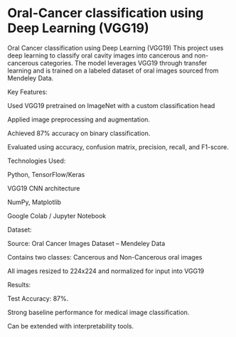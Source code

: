 # Oral-Cancer classification using Deep Learning (VGG19)
Oral Cancer classification using Deep Learning (VGG19) This project uses deep learning to classify oral cavity images into cancerous and non-cancerous categories. The model leverages VGG19 through transfer learning and is trained on a labeled dataset of oral images sourced from Mendeley Data.


Key Features:

Used VGG19 pretrained on ImageNet with a custom classification head

Applied image preprocessing and augmentation.

Achieved 87% accuracy on binary classification.

Evaluated using accuracy, confusion matrix, precision, recall, and F1-score.


Technologies Used:

Python, TensorFlow/Keras

VGG19 CNN architecture

NumPy, Matplotlib

Google Colab / Jupyter Notebook


Dataset:

Source: Oral Cancer Images Dataset – Mendeley Data

Contains two classes: Cancerous and Non-Cancerous oral images

All images resized to 224x224 and normalized for input into VGG19


Results:

Test Accuracy: 87%.

Strong baseline performance for medical image classification.

Can be extended with interpretability tools.

